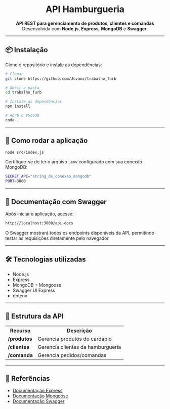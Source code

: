 ﻿<h1 align="center">API Hamburgueria</h1>

<p align="center">
  <b>API REST para gerenciamento de produtos, clientes e comandas</b><br>
  Desenvolvida com <strong>Node.js</strong>, <strong>Express</strong>, <strong>MongoDB</strong> e <strong>Swagger</strong>.
</p>

<hr>

<h2>📦 Instalação</h2>

<p>Clone o repositório e instale as dependências:</p>

```bash
# Clonar
git clone https://github.com/Jcvanz/trabalho_furb

# Abrir a pasta
cd trabalho_furb

# Instale as dependências
npm install

# Abra o VScode
code .
```

<hr> <h2>🚀 Como rodar a aplicação</h2>

```bash
node src/index.js
```

<p>Certifique-se de ter o arquivo <code>.env</code> configurado com sua conexão MongoDB:</p>

```bash
SECRET_API="string_de_conexao_mongodb"
PORT=3000
```

<hr> <h2>📜 Documentação com Swagger</h2> <p>Após iniciar a aplicação, acesse:</p>

```bash
http://localhost:3000/api-docs
```


<p>O Swagger mostrará todos os endpoints disponíveis da API, permitindo testar as requisições diretamente pelo navegador.</p> 
<hr> <h2>🛠 Tecnologias utilizadas</h2> <ul> <li>Node.js</li> <li>Express</li> <li>MongoDB + Mongoose</li> <li>Swagger UI Express</li> <li>dotenv</li> </ul> 
<hr> <h2>📂 Estrutura da API</h2> <table> <tr> <th>Recurso</th> <th>Descrição</th> </tr> <tr> <td><b>/produtos</b></td> <td>Gerencia produtos do cardápio</td> </tr> <tr> <td><b>/clientes</b></td> <td>Gerencia clientes da hamburgueria</td> </tr> <tr> <td><b>/comanda</b></td> <td>Gerencia pedidos/comandas</td> </tr> </table> <hr> <h2>📖 Referências</h2> <ul> <li><a href="https://expressjs.com/">Documentação Express</a></li> <li><a href="https://mongoosejs.com/">Documentação Mongoose</a></li> <li><a href="https://swagger.io/">Documentação Swagger</a></li> </ul>





